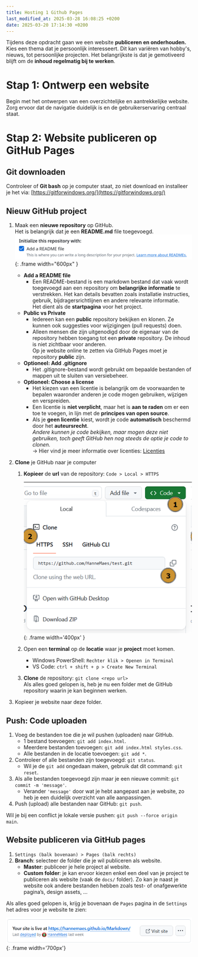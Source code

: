 ```yaml
---
title: Hosting 1 Github Pages
last_modified_at: 2025-03-28 16:08:25 +0200
date: 2025-03-20 17:14:30 +0200
---
```


Tijdens deze opdracht gaan we een website **publiceren en onderhouden.** Kies een thema dat je persoonlijk interesseert. Dit kan variëren van hobby's, nieuws, tot persoonlijke projecten. Het belangrijkste is dat je gemotiveerd blijft om de **inhoud regelmatig bij te werken**.

# Stap 1: Ontwerp een website

Begin met het ontwerpen van een overzichtelijke en aantrekkelijke website. Zorg ervoor dat de navigatie duidelijk is en de gebruikerservaring centraal staat.

# Stap 2: Website publiceren op GitHub Pages

## Git downloaden

Controleer of **Git bash** op je computer staat, zo niet download en installeer je het via: [https://gitforwindows.org/](https://gitforwindows.org/)

## Nieuw GitHub project

1. Maak een **nieuwe repository** op GitHub.  
   Het is belangrijk dat je een **README.md** file toegevoegd.  
   ![](images/githubpages-readme.png){: .frame width="600px" }

   - **Add a README file**
     - Een README-bestand is een markdown bestand dat vaak wordt toegevoegd aan een repository om **belangrijke informatie** te verstrekken. Het kan details bevatten zoals installatie instructies, gebruik, bijdragersrichtlijnen en andere relevante informatie.  
       Het dient als de **startpagina** voor het project.
   - **Public vs Private**
     - Iedereen kan een **public** repository bekijken en klonen. Ze kunnen ook suggesties voor wijzigingen (pull requests) doen.
     - Alleen mensen die zijn uitgenodigd door de eigenaar van de repository hebben toegang tot een **private** repository. De inhoud is niet zichtbaar voor anderen.  
       Op je website online te zetten via GitHub Pages moet je repository **public** zijn.
   - **Optioneel: Add .gitignore**
     - Het .gitignore-bestand wordt gebruikt om bepaalde bestanden of mappen uit te sluiten van versiebeheer.
   - **Optioneel: Choose a license**
     - Het kiezen van een licentie is belangrijk om de voorwaarden te bepalen waaronder anderen je code mogen gebruiken, wijzigen en verspreiden.
     - Een licentie is **niet verplicht**, maar het is **aan te raden** om er een toe te voegen, in lijn met de **principes van open source**.
     - Als je **geen licentie** kiest, wordt je code **automatisch** beschermd door het **auteursrecht**.  
       _Andere kunnen je code bekijken, maar mogen deze niet gebruiken, toch geeft GitHub hen nog steeds de optie je code to clonen._  
       → Hier vind je meer informatie over licenties: [Licenties](licenties)

2. **Clone** je GitHub naar je computer

   1. **Kopieer** de **url** van de repository: `Code > Local > HTTPS`

      ![Untitled](images/ghpages.png){: .frame width='400px' }

   2. Open een **terminal** op de **locatie** waar je **project** moet komen.
      - Windows PowerShell: `Rechter klik > Openen in Terminal`
      - VS Code: `ctrl + shift + p > Create New Terminal`
   3. **Clone** de repository: `git clone <repo url>`  
      Als alles goed gelopen is, heb je nu een folder met de GitHub repository waarin je kan beginnen werken.

3. Kopieer je website naar deze folder.

## Push: Code uploaden

1. Voeg de bestanden toe die je wil pushen (uploaden) naar GitHub.
   - 1 bestand toevoegen: `git add index.html`.
   - Meerdere bestanden toevoegen: `git add index.html styles.css`.
   - Alle bestanden in de locatie toevoegen: `git add *`.
2. Controleer of alle bestanden zijn toegevoegd: `git status`.
   - Wil je de `git add` ongedaan maken, gebruik dat dit command: `git reset`.
3. Als alle bestanden toegevoegd zijn maar je een nieuwe commit: `git commit -m 'message'`.
   - Verander `'message'` door wat je hebt aangepast aan je website, zo heb je een duidelijk overzicht van alle aanpassingen.
4. Push (upload) alle bestanden naar GitHub: `git push`.

Wil je bij een conflict je lokale versie pushen: `git push --force origin main`.

## Website publiceren via GitHub pages

1. `Settings (balk bovenaan) > Pages (balk rechts)`
2. **Branch**: selecteer de folder die je wil publiceren als website.
   - **Master**: publiceer je hele project al website.
   - **Custom folder**: je kan ervoor kiezen enkel een deel van je project te publiceren als website (vaak de `docs/` folder). Zo kan je naast je website ook andere bestanden hebben zoals test- of onafgewerkte pagina’s, design assets, …

Als alles goed gelopen is, krijg je bovenaan de `Pages` pagina in de `Settings` het adres voor je website te zien:

![](images/ghlive.png){: .frame width='700px'}
